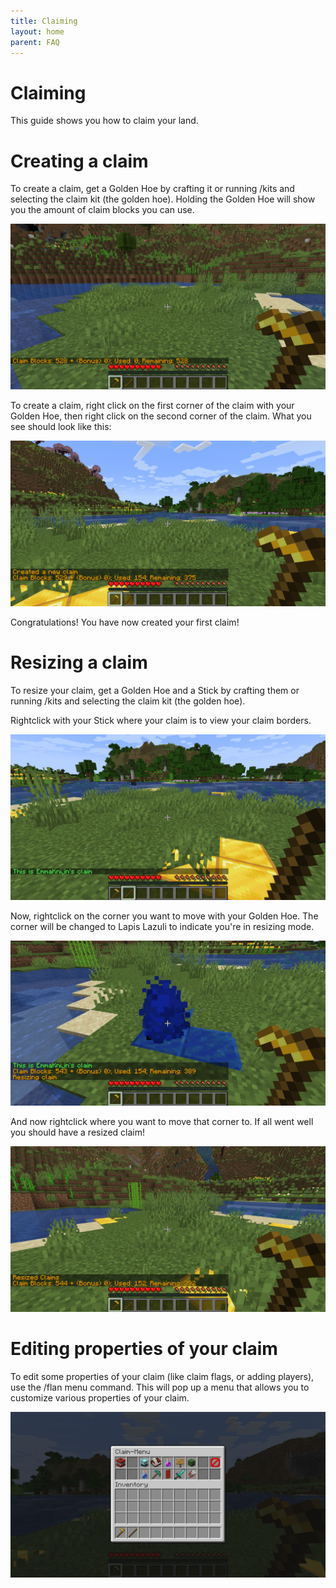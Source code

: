 ```yaml
---
title: Claiming
layout: home
parent: FAQ
---
```


# Claiming
This guide shows you how to claim your land.

# Creating a claim

To create a claim, get a Golden Hoe by crafting it or running /kits and selecting the claim kit (the golden hoe).
Holding the Golden Hoe will show you the amount of claim blocks you can use.

<img src="/img/claiming/hold_hoe.png">

<br>

To create a claim, right click on the first corner of the claim with your Golden Hoe, then right click on the second corner of the claim.
What you see should look like this:

<img src="/img/claiming/claimed.png">

<br>

Congratulations! You have now created your first claim!

# Resizing a claim

To resize your claim, get a Golden Hoe and a Stick by crafting them or running /kits and selecting the claim kit (the golden hoe).

Rightclick with your Stick where your claim is to view your claim borders.

<img src="/img/claiming/borders.png">

<br>

Now, rightclick on the corner you want to move with your Golden Hoe. The corner will be changed to Lapis Lazuli to indicate you're in resizing mode.

<img src="/img/claiming/moving.png">

<br>

And now rightclick where you want to move that corner to. If all went well you should have a resized claim!

<img src="/img/claiming/moved.png">

<br>

# Editing properties of your claim

To edit some properties of your claim (like claim flags, or adding players), use the /flan menu command. This will pop up a menu that allows you to customize various properties of your claim.

<img src="/img/claiming/menu.png">

<br>